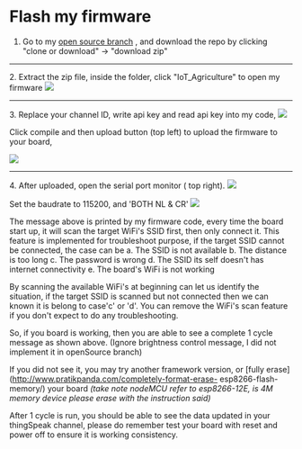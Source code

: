 <h1>Flash my firmware</h1>

1. Go to my [open source branch](https://github.com/Raydivine/IoT-of-Modern-Agriculture/tree/openSource) , and download the repo by clicking "clone or download" -> "download zip"
<hr/>
2. Extract the zip file, inside the folder, click "IoT_Agriculture" to open my firmware

   <img src="https://github.com/Raydivine/IoT-of-Modern-Agriculture/blob/master/Doc/Image/Arduino/project%20file.PNG" />
<hr/>
3. Replace your channel ID, write api key and read api key into my code, 
   
   <img src="https://github.com/Raydivine/IoT-of-Modern-Agriculture/blob/master/Doc/Image/Arduino/Replace%20id%20and%20key.PNG"/>
   
   Click compile and then upload button (top left) to upload the firmware to your board,
  
   <img src="https://github.com/Raydivine/IoT-of-Modern-Agriculture/blob/master/Doc/Image/Arduino/compile%20and%20upload.PNG" />
<hr/>
4. After uploaded, open the serial port monitor ( top right).
   <img src="https://github.com/Raydivine/IoT-of-Modern-Agriculture/blob/master/Doc/Image/Arduino/serial%20monitor.PNG"/>
   
   Set the baudrate to 115200, and 'BOTH NL & CR' 
   <img src="https://github.com/Raydivine/IoT-of-Modern-Agriculture/blob/master/Doc/Image/Arduino/Print%20out%20message.PNG"/>
   
   The message above is printed by my firmware code, every time the board start up, it will scan the target WiFi's SSID first, then only    connect it. This feature is implemented for troubleshoot purpose, if the target SSID cannot be connected, the case can be
   a. The SSID is not available
   b. The distance is too long
   c. The password is wrong
   d. The SSID its self doesn't has internet connectivity
   e. The board's WiFi is not working
   
   By scanning the available WiFi's at beginning can let us identify the situation, if the target SSID is scanned but not connected then    we can known it is belong to case'c' or 'd'. You can remove the WiFi's scan feature if you don't expect to do any troubleshooting.
   
   So, if you board is working, then you are able to see a complete 1 cycle message as shown above. 
   (Ignore brightness control message, I did not implement it in openSource branch)
   
   If you did not see it, you may try another framework version, or [fully erase](http://www.pratikpanda.com/completely-format-erase-      esp8266-flash-memory/) your board
   <i>(take note nodeMCU refer to esp8266-12E, is 4M memory device please erase with the instruction said)</i>
   
   After 1 cycle is run, you should be able to see the data updated in your thingSpeak channel, please do remember test your board with    reset and power off to ensure it is working consistency.
